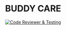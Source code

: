 # BUDDY CARE

[![Code Reviewer & Testing](https://github.com/Jau2002/buddy-care/actions/workflows/pipeline.yaml/badge.svg)](https://github.com/Jau2002/buddy-care/actions/workflows/pipeline.yaml)
